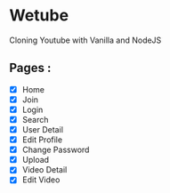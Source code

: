 # Wetube

Cloning Youtube with Vanilla and NodeJS

## Pages : 
- [x] Home
- [x] Join
- [x] Login
- [x] Search 
- [x] User Detail
- [x] Edit Profile
- [x] Change Password
- [x] Upload
- [x] Video Detail
- [x] Edit Video
